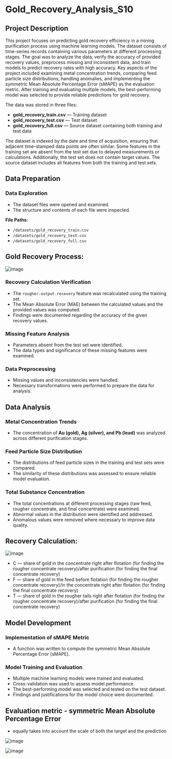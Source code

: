 # Gold_Recovery_Analysis_S10

## Project Description

This project focuses on predicting gold recovery efficiency in a mining purification process using machine learning models. The dataset consists of time-series records containing various parameters at different processing stages. The goal was to analyze the data, verify the accuracy of provided recovery values, preprocess missing and inconsistent data, and train models to predict recovery rates with high accuracy. Key aspects of the project included examining metal concentration trends, comparing feed particle size distributions, handling anomalies, and implementing the symmetric Mean Absolute Percentage Error (sMAPE) as the evaluation metric. After training and evaluating multiple models, the best-performing model was selected to provide reliable predictions for gold recovery.

The data was stored in three files:

- **gold_recovery_train.csv** — Training dataset
- **gold_recovery_test.csv** — Test dataset
- **gold_recovery_full.csv** — Source dataset containing both training and test data

The dataset is indexed by the date and time of acquisition, ensuring that adjacent time-stamped data points are often similar. Some features in the training set are absent from the test set due to delayed measurements or calculations. Additionally, the test set does not contain target values. The source dataset includes all features from both the training and test sets.

## Data Preparation

### Data Exploration
- The dataset files were opened and examined.
- The structure and contents of each file were inspected.

**File Paths:**
- `/datasets/gold_recovery_train.csv`
- `/datasets/gold_recovery_test.csv`
- `/datasets/gold_recovery_full.csv`

## Gold Recovery Process:
![image](https://github.com/user-attachments/assets/64c26227-d87c-4853-8363-8d4f853f0504)

### Recovery Calculation Verification
- The `rougher.output.recovery` feature was recalculated using the training set.
- The Mean Absolute Error (MAE) between the calculated values and the provided values was computed.
- Findings were documented regarding the accuracy of the given recovery values.

### Missing Feature Analysis
- Parameters absent from the test set were identified.
- The data types and significance of these missing features were examined.

### Data Preprocessing
- Missing values and inconsistencies were handled.
- Necessary transformations were performed to prepare the data for analysis.

## Data Analysis

### Metal Concentration Trends
- The concentration of **Au (gold), Ag (silver), and Pb (lead)** was analyzed across different purification stages.

### Feed Particle Size Distribution
- The distributions of feed particle sizes in the training and test sets were compared.
- The similarity of these distributions was assessed to ensure reliable model evaluation.

### Total Substance Concentration
- The total concentrations at different processing stages (raw feed, rougher concentrate, and final concentrate) were examined.
- Abnormal values in the distribution were identified and addressed.
- Anomalous values were removed where necessary to improve data quality.

## Recovery Calculation: 
![image](https://github.com/user-attachments/assets/0b6e867a-2e56-4ef4-b153-aed36830368d)
- C — share of gold in the concentrate right after flotation (for finding the rougher concentrate recovery)/after purification (for finding the final concentrate recovery)
- F — share of gold in the feed before flotation (for finding the rougher concentrate recovery)/in the concentrate right after flotation (for finding the final concentrate recovery)
- T — share of gold in the rougher tails right after flotation (for finding the rougher concentrate recovery)/after purification (for finding the final concentrate recovery)

## Model Development

### Implementation of sMAPE Metric
- A function was written to compute the symmetric Mean Absolute Percentage Error (sMAPE).

### Model Training and Evaluation
- Multiple machine learning models were trained and evaluated.
- Cross-validation was used to assess model performance.
- The best-performing model was selected and tested on the test dataset.
- Findings and justifications for the model choice were documented.

## Evaluation metric - symmetric Mean Absolute Percentage Error
- equally takes into account the scale of both the target and the prediction

![image](https://github.com/user-attachments/assets/49246bc0-5a28-4f54-9fa7-8d4eb775b434)

![image](https://github.com/user-attachments/assets/6dcc5b6a-60d2-45c0-9146-25f5b34164c2)








